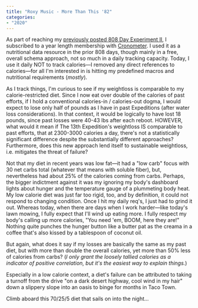 ```yaml
---
title: "Roxy Music - More Than This '82"
categories:
- "2020"
---
```

As part of reaching my [previously posted 808 Day Experiment II](https://www.intjbill.com/summer-2020-christopher-cross-ride-like-the-wind/), I subscribed to a year length membership with [Cronometer](https://cronometer.com/). I used it as a nutritional data resource in the prior 808 days, though mainly in a free, overall schema approach, not so much in a daily tracking capacity. Today, I use it daily NOT to track calories—I removed any direct references to calories—for all I'm interested in is hitting my predefined macros and nutritional requirements (*mostly*).

As I track things, I'm curious to see if my weightloss is comparable to my calorie-restricted diet. Since I now eat over double of the calories of past efforts, if I hold a conventional calories-in / calories-out dogma, I would expect to lose only half of pounds as I have in past Expeditions (after water loss considerations). In that context, it would be logically to have lost 18 pounds, since past losses were 40-43 lbs after each reboot. HOWEVER, what would it mean if The 13th Expedition's weightloss IS comparable to past efforts, that at 2300-3000 calories a day, there's not a statistically significant difference despite the substantially different approaches? Furthermore, does this new approach lend itself to sustainable weightloss, i.e. mitigates the threat of failure?

Not that my diet in recent years was low fat—it had a "low carb" focus with 30 net carbs total (whatever that means with soluble fiber), but, nevertheless had about 25% of the calories coming from carbs. Perhaps, the bigger indictment against it was my ignoring my body's dashboard lights about hunger and the temperature gauge of a plummeting body heat. My low calorie diet was just far too rigid, too, and by definition, it could not respond to changing condition. Once I hit my daily req's, I just had to grind it out. Whereas today, when there are days when I work harder—like today's lawn mowing, I fully expect that I'll wind up eating more. I fully respect my body's calling up more calories, "You need 'em, BOOM, here they are!" Nothing quite punches the hunger button like a butter pat as the creama in a coffee that's also kissed by a tablespoon of coconut oil.

But again, what does it say if my losses are basically the same as my past diet, but with more than double the overall calories, yet more than 50% less of calories from carbs? (*I only grant the loosely tallied calories as a indicator of positive correlation, but it's the easiest way to explain things.*)

Especially in a low calorie context, a diet's failure can be attributed to taking a turnoff from the drive "on a dark desert highway, cool wind in my hair" down a slippery slope into an oasis to binge for months in Taco Town.

Climb aboard this 70/25/5 diet that sails on into the night...
